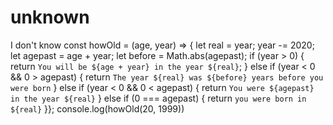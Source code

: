 # unknown
I don't know 
const howOld = (age, year) => {
  let real = year;
  year -= 2020;
  let agepast =  age + year;
  let before = Math.abs(agepast);
  if (year > 0) {
  return `You will be ${age + year} in the year ${real}`; 
  } else if (year < 0 && 0 > agepast) {
    return `The year ${real} was ${before} years before you were born`
  } else if (year < 0 && 0 < agepast) {
    return `You were ${agepast} in the year ${real}`
  } else if (0 === agepast) {
    return `you were born in ${real}`
}};
console.log(howOld(20, 1999))
